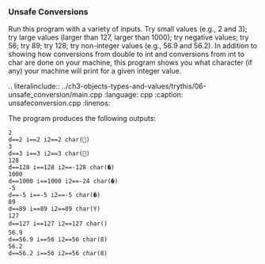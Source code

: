 ### Unsafe Conversions

Run this program with a variety of inputs. Try small values (e.g., 2 and 3); 
try large values (larger than 127, larger than 1000); try negative values; try 56; try 89; try 128; 
try non-integer values (e.g., 56.9 and 56.2). 
In addition to showing how conversions from double to int and conversions from int to char are done on your machine, 
this program shows you what character (if any) your machine will print for a given integer value.

.. literalinclude:: ../ch3-objects-types-and-values/trythis/06-unsafe_conversion/main.cpp
   :language: cpp
   :caption: unsafeconversion.cpp
   :linenos:


The program produces the following outputs:

``` 
2
d==2 i==2 i2==2 char()
3
d==3 i==3 i2==3 char()
128
d==128 i==128 i2==-128 char(�)
1000
d==1000 i==1000 i2==-24 char(�)
-5
d==-5 i==-5 i2==-5 char(�)
89
d==89 i==89 i2==89 char(Y)
127
d==127 i==127 i2==127 char()
56.9
d==56.9 i==56 i2==56 char(8)
56.2
d==56.2 i==56 i2==56 char(8)
``` 


